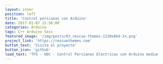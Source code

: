 ```yaml
---
layout: inner
position: left
title: 'Control persianas con Arduino'
date: 2017-01-07 15:56:00
categories: Arduino
tags: C++ Arduino Sass
featured_image: '/img/posts/03_rescue-themes-1130x864-2x.png'
project_link: 'https://rescuethemes.com'
button_text: 'Visita el proyecto'
button_icon: 'github'
lead_text: 'TFG - UOC - Control Persianas Eléctricas con Arduino mediante RF. Incluye opción para capturar el código de los mandos a distáncia de las persianas.'
---
```

